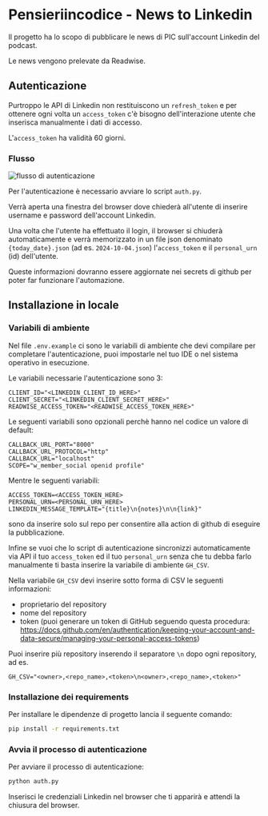 # Pensieriincodice - News to Linkedin

Il progetto ha lo scopo di pubblicare le news di PIC sull'account Linkedin del podcast.

Le news vengono prelevate da Readwise. 


## Autenticazione

Purtroppo le API di Linkedin non restituiscono un `refresh_token` e per ottenere ogni volta un `access_token`
c'è bisogno dell'interazione utente che inserisca manualmente i dati di accesso.

L'`access_token` ha validità 60 giorni.


### Flusso 

![flusso di autenticazione](assets/sequence_auth.jpg)

Per l'autenticazione è necessario avviare lo script `auth.py`.

Verrà aperta una finestra del browser dove chiederà all'utente di inserire username e password dell'account Linkedin.

Una volta che l'utente ha effettuato il login, il browser si chiuderà automaticamente
e verrà memorizzato in un file json denominato `{today_date}.json` 
(ad es. `2024-10-04.json`) l'`access_token` e il `personal_urn` (id) dell'utente.

Queste informazioni dovranno essere aggiornate nei secrets di github per poter far funzionare l'automazione.


## Installazione in locale


### Variabili di ambiente

Nel file `.env.example` ci sono le variabili di ambiente che devi compilare per completare l'autenticazione,
puoi impostarle nel tuo IDE o nel sistema operativo in esecuzione.

Le variabili necessarie l'autenticazione sono 3:

```
CLIENT_ID="<LINKEDIN_CLIENT_ID_HERE>"
CLIENT_SECRET="<LINKEDIN_CLIENT_SECRET_HERE>"
READWISE_ACCESS_TOKEN="<READWISE_ACCESS_TOKEN_HERE>"
```

Le seguenti variabili sono opzionali perchè hanno nel codice un valore di default: 

```
CALLBACK_URL_PORT="8000"
CALLBACK_URL_PROTOCOL="http"
CALLBACK_URL="localhost"
SCOPE="w_member_social openid profile"
```

Mentre le seguenti variabili:

```
ACCESS_TOKEN=<ACCESS_TOKEN_HERE>
PERSONAL_URN=<PERSONAL_URN_HERE>
LINKEDIN_MESSAGE_TEMPLATE="{title}\n{notes}\n\n{link}"
```

sono da inserire solo sul repo per consentire alla action di github di eseguire la pubblicazione.

Infine se vuoi che lo script di autenticazione sincronizzi automaticamente via API il 
tuo `access_token` ed il tuo `personal_urn` senza che tu debba farlo manualmente ti basta inserire la 
variabile di ambiente `GH_CSV`.

Nella variabile `GH_CSV` devi inserire sotto forma di CSV le seguenti informazioni:
- proprietario del repository
- nome del repository
- token (puoi generare un token di GitHub seguendo questa procedura: https://docs.github.com/en/authentication/keeping-your-account-and-data-secure/managing-your-personal-access-tokens)

Puoi inserire più repository inserendo il separatore `\n` dopo ogni repository, ad es.

```
GH_CSV="<owner>,<repo_name>,<token>\n<owner>,<repo_name>,<token>"
```


### Installazione dei requirements

Per installare le dipendenze di progetto lancia il seguente comando:

```bash
pip install -r requirements.txt
```


### Avvia il processo di autenticazione

Per avviare il processo di autenticazione:

```bash
python auth.py
```

Inserisci le credenziali Linkedin nel browser che ti apparirà e attendi la chiusura del browser.
